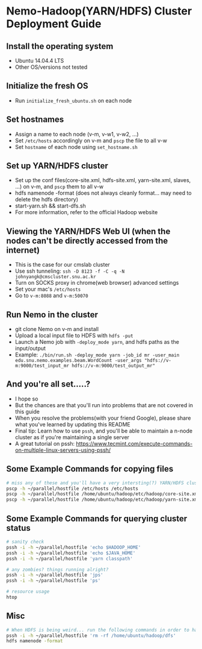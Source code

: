 # Nemo-Hadoop(YARN/HDFS) Cluster Deployment Guide

## Install the operating system
* Ubuntu 14.04.4 LTS
* Other OS/versions not tested

## Initialize the fresh OS
* Run `initialize_fresh_ubuntu.sh` on each node

## Set hostnames
* Assign a name to each node (v-m, v-w1, v-w2, ...)
* Set `/etc/hosts` accordingly on v-m and `pscp` the file to all v-w
* Set `hostname` of each node using `set_hostname.sh`

## Set up YARN/HDFS cluster
* Set up the conf files(core-site.xml, hdfs-site.xml, yarn-site.xml, slaves, ...) on v-m, and `pscp` them to all v-w
* hdfs namenode -format (does not always cleanly format... may need to delete the hdfs directory)
* start-yarn.sh && start-dfs.sh
* For more information, refer to the official Hadoop website

## Viewing the YARN/HDFS Web UI (when the nodes can't be directly accessed from the internet)
* This is the case for our cmslab cluster
* Use ssh tunneling: `ssh -D 8123 -f -C -q -N johnyangk@cmscluster.snu.ac.kr`
* Turn on SOCKS proxy in chrome(web browser) advanced settings
* Set your mac's `/etc/hosts`
* Go to `v-m:8088` and `v-m:50070`

## Run Nemo in the cluster
* git clone Nemo on v-m and install
* Upload a local input file to HDFS with `hdfs -put`
* Launch a Nemo job with `-deploy_mode yarn`, and hdfs paths as the input/output
* Example: `./bin/run.sh -deploy_mode yarn -job_id mr -user_main edu.snu.nemo.examples.beam.WordCount -user_args "hdfs://v-m:9000/test_input_mr hdfs://v-m:9000/test_output_mr"`

## And you're all set.....?
* I hope so
* But the chances are that you'll run into problems that are not covered in this guide
* When you resolve the problems(with your friend Google), please share what you've learned by updating this README
* Final tip: Learn how to use `pssh`, and you'll be able to maintain a n-node cluster as if you're maintaining a single server
* A great tutorial on pssh: https://www.tecmint.com/execute-commands-on-multiple-linux-servers-using-pssh/

## Some Example Commands for copying files
```bash
# miss any of these and you'll have a very intersting(?) YARN/HDFS cluster
pscp -h ~/parallel/hostfile /etc/hosts /etc/hosts
pscp -h ~/parallel/hostfile /home/ubuntu/hadoop/etc/hadoop/core-site.xml /home/ubuntu/hadoop/etc/hadoop/core-site.xml
pscp -h ~/parallel/hostfile /home/ubuntu/hadoop/etc/hadoop/yarn-site.xml /home/ubuntu/hadoop/etc/hadoop/yarn-site.xml
```

## Some Example Commands for querying cluster status
```bash
# sanity check
pssh -i -h ~/parallel/hostfile 'echo $HADOOP_HOME'
pssh -i -h ~/parallel/hostfile 'echo $JAVA_HOME'
pssh -i -h ~/parallel/hostfile 'yarn classpath'

# any zombies? things running alright?
pssh -i -h ~/parallel/hostfile 'jps'
pssh -i -h ~/parallel/hostfile 'ps'

# resource usage
htop
```

## Misc
```bash
# When HDFS is being weird... run the following commands in order to hard-format
pssh -i -h ~/parallel/hostfile 'rm -rf /home/ubuntu/hadoop/dfs'
hdfs namenode -format
```

